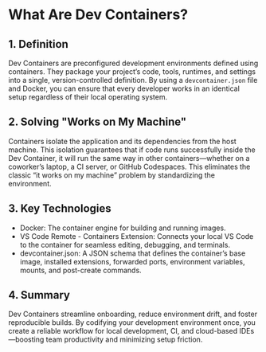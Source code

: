 # What Are Dev Containers?

## 1. Definition
Dev Containers are preconfigured development environments defined using containers. They package your project’s code, tools, runtimes, and settings into a single, version-controlled definition. By using a `devcontainer.json` file and Docker, you can ensure that every developer works in an identical setup regardless of their local operating system.

## 2. Solving "Works on My Machine"
Containers isolate the application and its dependencies from the host machine. This isolation guarantees that if code runs successfully inside the Dev Container, it will run the same way in other containers—whether on a coworker’s laptop, a CI server, or GitHub Codespaces. This eliminates the classic “it works on my machine” problem by standardizing the environment.

## 3. Key Technologies
- Docker: The container engine for building and running images.
- VS Code Remote - Containers Extension: Connects your local VS Code to the container for seamless editing, debugging, and terminals.
- devcontainer.json: A JSON schema that defines the container’s base image, installed extensions, forwarded ports, environment variables, mounts, and post-create commands.

## 4. Summary
Dev Containers streamline onboarding, reduce environment drift, and foster reproducible builds. By codifying your development environment once, you create a reliable workflow for local development, CI, and cloud-based IDEs—boosting team productivity and minimizing setup friction.
